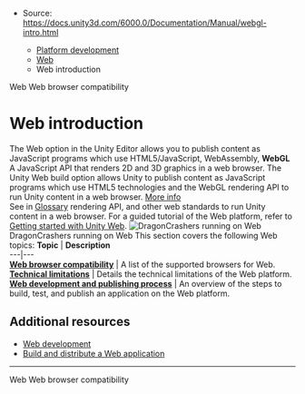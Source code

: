 * Source: https://docs.unity3d.com/6000.0/Documentation/Manual/webgl-intro.html

  * [Platform development ](https://docs.unity3d.com/6000.0/Documentation/Manual/PlatformSpecific.html)
  * [Web](https://docs.unity3d.com/6000.0/Documentation/Manual/webgl.html)
  * Web introduction


[](https://docs.unity3d.com/6000.0/Documentation/Manual/webgl.html)
Web
[](https://docs.unity3d.com/6000.0/Documentation/Manual/webgl-browsercompatibility.html)
Web browser compatibility
# Web introduction
The Web option in the Unity Editor allows you to publish content as JavaScript programs which use HTML5/JavaScript, WebAssembly, **WebGL** A JavaScript API that renders 2D and 3D graphics in a web browser. The Unity Web build option allows Unity to publish content as JavaScript programs which use HTML5 technologies and the WebGL rendering API to run Unity content in a web browser. [More info](https://docs.unity3d.com/6000.0/Documentation/Manual/webgl.html)  
See in [Glossary](https://docs.unity3d.com/6000.0/Documentation/Manual/Glossary.html#WebGL) rendering API, and other web standards to run Unity content in a web browser.
For a guided tutorial of the Web platform, refer to [Getting started with Unity Web](https://learn.unity.com/tutorial/getting-started-with-unity-web).
![DragonCrashers running on Web](https://docs.unity3d.com/6000.0/Documentation/uploads/Main/webgl-land.png) DragonCrashers running on Web
This section covers the following Web topics:
**Topic** | **Description**  
---|---  
**[Web browser compatibility](https://docs.unity3d.com/6000.0/Documentation/Manual/webgl-browsercompatibility.html)** | A list of the supported browsers for Web.  
**[Technical limitations](https://docs.unity3d.com/6000.0/Documentation/Manual/webgl-technical-overview.html)** | Details the technical limitations of the Web platform.  
**[Web development and publishing process](https://docs.unity3d.com/6000.0/Documentation/Manual/webgl-gettingstarted.html)** | An overview of the steps to build, test, and publish an application on the Web platform.  
## Additional resources
  * [Web development](https://docs.unity3d.com/6000.0/Documentation/Manual/webgl-develop.html)
  * [Build and distribute a Web application](https://docs.unity3d.com/6000.0/Documentation/Manual/webgl-building-distribution.html)


* * *
[](https://docs.unity3d.com/6000.0/Documentation/Manual/webgl.html)
Web
[](https://docs.unity3d.com/6000.0/Documentation/Manual/webgl-browsercompatibility.html)
Web browser compatibility
